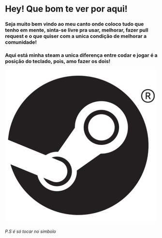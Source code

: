 # Hey! Que bom te ver por aqui!
### Seja muito bem vindo ao meu canto onde coloco tudo que tenho em mente, sinta-se livre pra usar, melhorar, fazer pull request e o que quiser com a unica condição de melhorar a comunidade!
### Aqui está minha steam a unica diferença entre codar e jogar é a posição do teclado, pois, amo fazer os dois!
<a href="https://steamcommunity.com/profiles/76561198127663591/"><img src="1010101010101.png"></a>

###### P.S é só tocar no simbolo

 
